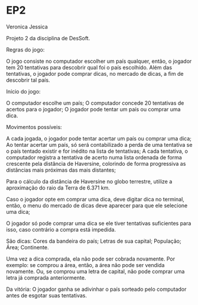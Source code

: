 # EP2

Veronica
Jessica

Projeto 2 da disciplina de DesSoft.

Regras do jogo:

O jogo consiste no computador escolher um país qualquer, então, o jogador tem 20 tentativas para descobrir qual foi o país escolhido. Além das tentativas, o jogador pode comprar dicas, no mercado de dicas, a fim de descobrir tal país.


Início do jogo:

O computador escolhe um país;
O computador concede 20 tentativas de acertos para o jogador;
O jogador pode tentar um país ou comprar uma dica.


Movimentos possíveis:

A cada jogada, o jogador pode tentar acertar um país ou comprar uma dica;
Ao tentar acertar um país, só será contabilizado a perda de uma tentativa se o país tentado existir e for inédito na lista de tentativas;
A cada tentativa, o computador registra a tentativa de acerto numa lista ordenada de forma crescente pela distância de Haversine, colorindo de forma progressiva as distâncias mais próximas das mais distantes;


Para o cálculo da distância de Haversine no globo terrestre, utilize a aproximação do raio da Terra de 6.371 km.


Caso o jogador opte em comprar uma dica, deve digitar dica no terminal, então, o menu do mercado de dicas deve aparecer para que ele selecione uma dica;


O jogador só pode comprar uma dica se ele tiver tentativas suficientes para isso, caso contrário a compra está impedida.


São dicas:
Cores da bandeira do país;
Letras de sua capital;
População;
Área;
Continente.

Uma vez a dica comprada, ela não pode ser cobrada novamente. Por exemplo: se comprou a área, então, a área não pode ser vendida novamente. Ou, se comprou uma letra de capital, não pode comprar uma letra já comprada anteriormente.


Da vitória:
O jogador ganha se adivinhar o país sorteado pelo computador antes de esgotar suas tentativas.
